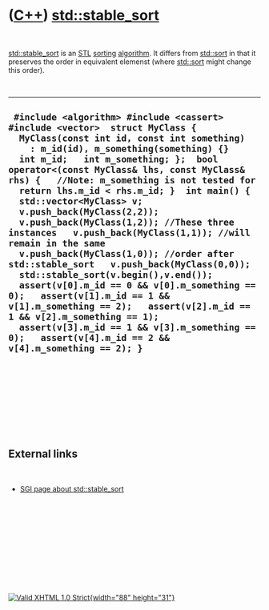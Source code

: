 



 

 

 

 

 

([C++](Cpp.htm)) [std::stable\_sort](CppStable_sort.htm)
========================================================

 

[std::stable\_sort](CppStable_sort.htm) is an [STL](CppStl.htm)
[sorting](CppSort.htm) [algorithm](CppAlgorithm.htm). It differs from
[std::sort](CppSort.htm) in that it preserves the order in equivalent
elemenst (where [std::sort](CppSort.htm) might change this order).

 

  -------------------------------------------------------------------------------------------------------------------------------------------------------------------------------------------------------------------------------------------------------------------------------------------------------------------------------------------------------------------------------------------------------------------------------------------------------------------------------------------------------------------------------------------------------------------------------------------------------------------------------------------------------------------------------------------------------------------------------------------------------------------------------------------------------------------------------------------------------------------------------------------------------------------------------
  ` #include <algorithm> #include <cassert> #include <vector>  struct MyClass {   MyClass(const int id, const int something)     : m_id(id), m_something(something) {}    int m_id;   int m_something; };  bool operator<(const MyClass& lhs, const MyClass& rhs) {   //Note: m_something is not tested for   return lhs.m_id < rhs.m_id; }  int main() {   std::vector<MyClass> v;   v.push_back(MyClass(2,2));   v.push_back(MyClass(1,2)); //These three instances   v.push_back(MyClass(1,1)); //will remain in the same   v.push_back(MyClass(1,0)); //order after std::stable_sort   v.push_back(MyClass(0,0));    std::stable_sort(v.begin(),v.end());   assert(v[0].m_id == 0 && v[0].m_something == 0);   assert(v[1].m_id == 1 && v[1].m_something == 2);   assert(v[2].m_id == 1 && v[2].m_something == 1);   assert(v[3].m_id == 1 && v[3].m_something == 0);   assert(v[4].m_id == 2 && v[4].m_something == 2); }`
  -------------------------------------------------------------------------------------------------------------------------------------------------------------------------------------------------------------------------------------------------------------------------------------------------------------------------------------------------------------------------------------------------------------------------------------------------------------------------------------------------------------------------------------------------------------------------------------------------------------------------------------------------------------------------------------------------------------------------------------------------------------------------------------------------------------------------------------------------------------------------------------------------------------------------------

 

 

 

 

 

External links
--------------

 

-   [SGI page about
    std::stable\_sort](http://www.sgi.com/tech/stl/stable_sort.html)

 

 

 

 

 





 

[![Valid XHTML 1.0 Strict](valid-xhtml10.png){width="88"
height="31"}](http://validator.w3.org/check?uri=referer)
